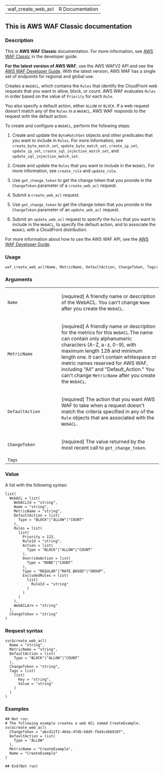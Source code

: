 <table style="width: 100%;">
<tbody>
<tr class="odd">
<td>waf_create_web_acl</td>
<td style="text-align: right;">R Documentation</td>
</tr>
</tbody>
</table>

## This is AWS WAF Classic documentation

### Description

This is **AWS WAF Classic** documentation. For more information, see
[AWS WAF
Classic](https://docs.aws.amazon.com/waf/latest/developerguide/classic-waf-chapter.html)
in the developer guide.

**For the latest version of AWS WAF**, use the AWS WAFV2 API and see the
[AWS WAF Developer
Guide](https://docs.aws.amazon.com/waf/latest/developerguide/waf-chapter.html).
With the latest version, AWS WAF has a single set of endpoints for
regional and global use.

Creates a `WebACL`, which contains the `Rules` that identify the
CloudFront web requests that you want to allow, block, or count. AWS WAF
evaluates `Rules` in order based on the value of `Priority` for each
`Rule`.

You also specify a default action, either `ALLOW` or `BLOCK`. If a web
request doesn't match any of the `Rules` in a `WebACL`, AWS WAF responds
to the request with the default action.

To create and configure a `WebACL`, perform the following steps:

1.  Create and update the `ByteMatchSet` objects and other predicates
    that you want to include in `Rules`. For more information, see
    `create_byte_match_set`, `update_byte_match_set`, `create_ip_set`,
    `update_ip_set`, `create_sql_injection_match_set`, and
    `update_sql_injection_match_set`.

2.  Create and update the `Rules` that you want to include in the
    `WebACL`. For more information, see `create_rule` and `update_rule`.

3.  Use `get_change_token` to get the change token that you provide in
    the `ChangeToken` parameter of a `create_web_acl` request.

4.  Submit a `create_web_acl` request.

5.  Use `get_change_token` to get the change token that you provide in
    the `ChangeToken` parameter of an `update_web_acl` request.

6.  Submit an `update_web_acl` request to specify the `Rules` that you
    want to include in the `WebACL`, to specify the default action, and
    to associate the `WebACL` with a CloudFront distribution.

For more information about how to use the AWS WAF API, see the [AWS WAF
Developer
Guide](https://docs.aws.amazon.com/waf/latest/developerguide/).

### Usage

    waf_create_web_acl(Name, MetricName, DefaultAction, ChangeToken, Tags)

### Arguments

<table>
<colgroup>
<col style="width: 35%" />
<col style="width: 65%" />
</colgroup>
<tbody>
<tr class="odd">
<td><code id="waf_create_web_acl_:_Name">Name</code></td>
<td><p>[required] A friendly name or description of the WebACL. You
can't change <code>Name</code> after you create the
<code>WebACL</code>.</p></td>
</tr>
<tr class="even">
<td><code id="waf_create_web_acl_:_MetricName">MetricName</code></td>
<td><p>[required] A friendly name or description for the metrics for
this <code>WebACL</code>.The name can contain only alphanumeric
characters (A-Z, a-z, 0-9), with maximum length 128 and minimum length
one. It can't contain whitespace or metric names reserved for AWS WAF,
including "All" and "Default_Action." You can't change
<code>MetricName</code> after you create the
<code>WebACL</code>.</p></td>
</tr>
<tr class="odd">
<td><code
id="waf_create_web_acl_:_DefaultAction">DefaultAction</code></td>
<td><p>[required] The action that you want AWS WAF to take when a
request doesn't match the criteria specified in any of the
<code>Rule</code> objects that are associated with the
<code>WebACL</code>.</p></td>
</tr>
<tr class="even">
<td><code id="waf_create_web_acl_:_ChangeToken">ChangeToken</code></td>
<td><p>[required] The value returned by the most recent call to
<code>get_change_token</code>.</p></td>
</tr>
<tr class="odd">
<td><code id="waf_create_web_acl_:_Tags">Tags</code></td>
<td></td>
</tr>
</tbody>
</table>

### Value

A list with the following syntax:

    list(
      WebACL = list(
        WebACLId = "string",
        Name = "string",
        MetricName = "string",
        DefaultAction = list(
          Type = "BLOCK"|"ALLOW"|"COUNT"
        ),
        Rules = list(
          list(
            Priority = 123,
            RuleId = "string",
            Action = list(
              Type = "BLOCK"|"ALLOW"|"COUNT"
            ),
            OverrideAction = list(
              Type = "NONE"|"COUNT"
            ),
            Type = "REGULAR"|"RATE_BASED"|"GROUP",
            ExcludedRules = list(
              list(
                RuleId = "string"
              )
            )
          )
        ),
        WebACLArn = "string"
      ),
      ChangeToken = "string"
    )

### Request syntax

    svc$create_web_acl(
      Name = "string",
      MetricName = "string",
      DefaultAction = list(
        Type = "BLOCK"|"ALLOW"|"COUNT"
      ),
      ChangeToken = "string",
      Tags = list(
        list(
          Key = "string",
          Value = "string"
        )
      )
    )

### Examples

    ## Not run: 
    # The following example creates a web ACL named CreateExample.
    svc$create_web_acl(
      ChangeToken = "abcd12f2-46da-4fdb-b8d5-fbd4c466928f",
      DefaultAction = list(
        Type = "ALLOW"
      ),
      MetricName = "CreateExample",
      Name = "CreateExample"
    )

    ## End(Not run)
